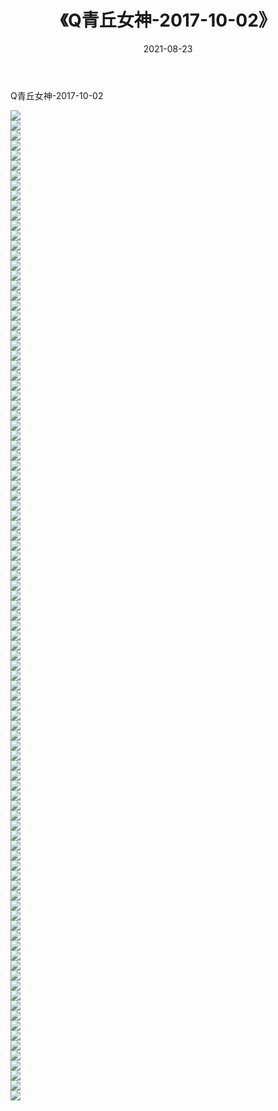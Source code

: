﻿---
layout: post
title:  《Q青丘女神-2017-10-02》
date:   2021-08-23
img: http://img.660000.xyz/Sharelink/网络美图/2021/Q青丘女神-2017-10-02/000.jpg
categories: [美女, 清纯, 唯美]
---

Q青丘女神-2017-10-02

  ![](http://img.660000.xyz/Sharelink/网络美图/2021/Q青丘女神-2017-10-02/001.jpg) <br> ![](http://img.660000.xyz/Sharelink/网络美图/2021/Q青丘女神-2017-10-02/002.jpg) <br> ![](http://img.660000.xyz/Sharelink/网络美图/2021/Q青丘女神-2017-10-02/003.jpg) <br> ![](http://img.660000.xyz/Sharelink/网络美图/2021/Q青丘女神-2017-10-02/004.jpg) <br> ![](http://img.660000.xyz/Sharelink/网络美图/2021/Q青丘女神-2017-10-02/005.jpg) <br> ![](http://img.660000.xyz/Sharelink/网络美图/2021/Q青丘女神-2017-10-02/006.jpg) <br> ![](http://img.660000.xyz/Sharelink/网络美图/2021/Q青丘女神-2017-10-02/007.jpg) <br> ![](http://img.660000.xyz/Sharelink/网络美图/2021/Q青丘女神-2017-10-02/008.jpg) <br> ![](http://img.660000.xyz/Sharelink/网络美图/2021/Q青丘女神-2017-10-02/009.jpg) <br> ![](http://img.660000.xyz/Sharelink/网络美图/2021/Q青丘女神-2017-10-02/010.jpg) <br> ![](http://img.660000.xyz/Sharelink/网络美图/2021/Q青丘女神-2017-10-02/011.jpg) <br> ![](http://img.660000.xyz/Sharelink/网络美图/2021/Q青丘女神-2017-10-02/012.jpg) <br> ![](http://img.660000.xyz/Sharelink/网络美图/2021/Q青丘女神-2017-10-02/013.jpg) <br> ![](http://img.660000.xyz/Sharelink/网络美图/2021/Q青丘女神-2017-10-02/014.jpg) <br> ![](http://img.660000.xyz/Sharelink/网络美图/2021/Q青丘女神-2017-10-02/015.jpg) <br> ![](http://img.660000.xyz/Sharelink/网络美图/2021/Q青丘女神-2017-10-02/016.jpg) <br> ![](http://img.660000.xyz/Sharelink/网络美图/2021/Q青丘女神-2017-10-02/017.jpg) <br> ![](http://img.660000.xyz/Sharelink/网络美图/2021/Q青丘女神-2017-10-02/018.jpg) <br> ![](http://img.660000.xyz/Sharelink/网络美图/2021/Q青丘女神-2017-10-02/019.jpg) <br> ![](http://img.660000.xyz/Sharelink/网络美图/2021/Q青丘女神-2017-10-02/020.jpg) <br> ![](http://img.660000.xyz/Sharelink/网络美图/2021/Q青丘女神-2017-10-02/021.jpg) <br> ![](http://img.660000.xyz/Sharelink/网络美图/2021/Q青丘女神-2017-10-02/022.jpg) <br> ![](http://img.660000.xyz/Sharelink/网络美图/2021/Q青丘女神-2017-10-02/023.jpg) <br> ![](http://img.660000.xyz/Sharelink/网络美图/2021/Q青丘女神-2017-10-02/024.jpg) <br> ![](http://img.660000.xyz/Sharelink/网络美图/2021/Q青丘女神-2017-10-02/025.jpg) <br> ![](http://img.660000.xyz/Sharelink/网络美图/2021/Q青丘女神-2017-10-02/026.jpg) <br> ![](http://img.660000.xyz/Sharelink/网络美图/2021/Q青丘女神-2017-10-02/027.jpg) <br> ![](http://img.660000.xyz/Sharelink/网络美图/2021/Q青丘女神-2017-10-02/028.jpg) <br> ![](http://img.660000.xyz/Sharelink/网络美图/2021/Q青丘女神-2017-10-02/029.jpg) <br> ![](http://img.660000.xyz/Sharelink/网络美图/2021/Q青丘女神-2017-10-02/030.jpg) <br> ![](http://img.660000.xyz/Sharelink/网络美图/2021/Q青丘女神-2017-10-02/031.jpg) <br> ![](http://img.660000.xyz/Sharelink/网络美图/2021/Q青丘女神-2017-10-02/032.jpg) <br> ![](http://img.660000.xyz/Sharelink/网络美图/2021/Q青丘女神-2017-10-02/033.jpg) <br> ![](http://img.660000.xyz/Sharelink/网络美图/2021/Q青丘女神-2017-10-02/034.jpg) <br> ![](http://img.660000.xyz/Sharelink/网络美图/2021/Q青丘女神-2017-10-02/035.jpg) <br> ![](http://img.660000.xyz/Sharelink/网络美图/2021/Q青丘女神-2017-10-02/036.jpg) <br> ![](http://img.660000.xyz/Sharelink/网络美图/2021/Q青丘女神-2017-10-02/037.jpg) <br> ![](http://img.660000.xyz/Sharelink/网络美图/2021/Q青丘女神-2017-10-02/038.jpg) <br> ![](http://img.660000.xyz/Sharelink/网络美图/2021/Q青丘女神-2017-10-02/039.jpg) <br> ![](http://img.660000.xyz/Sharelink/网络美图/2021/Q青丘女神-2017-10-02/040.jpg) <br> ![](http://img.660000.xyz/Sharelink/网络美图/2021/Q青丘女神-2017-10-02/041.jpg) <br> ![](http://img.660000.xyz/Sharelink/网络美图/2021/Q青丘女神-2017-10-02/042.jpg) <br> ![](http://img.660000.xyz/Sharelink/网络美图/2021/Q青丘女神-2017-10-02/043.jpg) <br> ![](http://img.660000.xyz/Sharelink/网络美图/2021/Q青丘女神-2017-10-02/044.jpg) <br> ![](http://img.660000.xyz/Sharelink/网络美图/2021/Q青丘女神-2017-10-02/045.jpg) <br> ![](http://img.660000.xyz/Sharelink/网络美图/2021/Q青丘女神-2017-10-02/046.jpg) <br> ![](http://img.660000.xyz/Sharelink/网络美图/2021/Q青丘女神-2017-10-02/047.jpg) <br> ![](http://img.660000.xyz/Sharelink/网络美图/2021/Q青丘女神-2017-10-02/048.jpg) <br> ![](http://img.660000.xyz/Sharelink/网络美图/2021/Q青丘女神-2017-10-02/049.jpg) <br> ![](http://img.660000.xyz/Sharelink/网络美图/2021/Q青丘女神-2017-10-02/050.jpg) <br> ![](http://img.660000.xyz/Sharelink/网络美图/2021/Q青丘女神-2017-10-02/051.jpg) <br> ![](http://img.660000.xyz/Sharelink/网络美图/2021/Q青丘女神-2017-10-02/052.jpg) <br> ![](http://img.660000.xyz/Sharelink/网络美图/2021/Q青丘女神-2017-10-02/053.jpg) <br> ![](http://img.660000.xyz/Sharelink/网络美图/2021/Q青丘女神-2017-10-02/054.jpg) <br> ![](http://img.660000.xyz/Sharelink/网络美图/2021/Q青丘女神-2017-10-02/055.jpg) <br> ![](http://img.660000.xyz/Sharelink/网络美图/2021/Q青丘女神-2017-10-02/056.jpg) <br> ![](http://img.660000.xyz/Sharelink/网络美图/2021/Q青丘女神-2017-10-02/057.jpg) <br> ![](http://img.660000.xyz/Sharelink/网络美图/2021/Q青丘女神-2017-10-02/058.jpg) <br> ![](http://img.660000.xyz/Sharelink/网络美图/2021/Q青丘女神-2017-10-02/059.jpg) <br> ![](http://img.660000.xyz/Sharelink/网络美图/2021/Q青丘女神-2017-10-02/060.jpg) <br> ![](http://img.660000.xyz/Sharelink/网络美图/2021/Q青丘女神-2017-10-02/061.jpg) <br> ![](http://img.660000.xyz/Sharelink/网络美图/2021/Q青丘女神-2017-10-02/062.jpg) <br> ![](http://img.660000.xyz/Sharelink/网络美图/2021/Q青丘女神-2017-10-02/063.jpg) <br> ![](http://img.660000.xyz/Sharelink/网络美图/2021/Q青丘女神-2017-10-02/064.jpg) <br> ![](http://img.660000.xyz/Sharelink/网络美图/2021/Q青丘女神-2017-10-02/065.jpg) <br> ![](http://img.660000.xyz/Sharelink/网络美图/2021/Q青丘女神-2017-10-02/066.jpg) <br> ![](http://img.660000.xyz/Sharelink/网络美图/2021/Q青丘女神-2017-10-02/067.jpg) <br> ![](http://img.660000.xyz/Sharelink/网络美图/2021/Q青丘女神-2017-10-02/068.jpg) <br> ![](http://img.660000.xyz/Sharelink/网络美图/2021/Q青丘女神-2017-10-02/069.jpg) <br> ![](http://img.660000.xyz/Sharelink/网络美图/2021/Q青丘女神-2017-10-02/070.jpg) <br> ![](http://img.660000.xyz/Sharelink/网络美图/2021/Q青丘女神-2017-10-02/071.jpg) <br> ![](http://img.660000.xyz/Sharelink/网络美图/2021/Q青丘女神-2017-10-02/072.jpg) <br> ![](http://img.660000.xyz/Sharelink/网络美图/2021/Q青丘女神-2017-10-02/073.jpg) <br> ![](http://img.660000.xyz/Sharelink/网络美图/2021/Q青丘女神-2017-10-02/074.jpg) <br> ![](http://img.660000.xyz/Sharelink/网络美图/2021/Q青丘女神-2017-10-02/075.jpg) <br> ![](http://img.660000.xyz/Sharelink/网络美图/2021/Q青丘女神-2017-10-02/076.jpg) <br> ![](http://img.660000.xyz/Sharelink/网络美图/2021/Q青丘女神-2017-10-02/077.jpg) <br> ![](http://img.660000.xyz/Sharelink/网络美图/2021/Q青丘女神-2017-10-02/078.jpg) <br> ![](http://img.660000.xyz/Sharelink/网络美图/2021/Q青丘女神-2017-10-02/079.jpg) <br> ![](http://img.660000.xyz/Sharelink/网络美图/2021/Q青丘女神-2017-10-02/080.jpg) <br> ![](http://img.660000.xyz/Sharelink/网络美图/2021/Q青丘女神-2017-10-02/081.jpg) <br> ![](http://img.660000.xyz/Sharelink/网络美图/2021/Q青丘女神-2017-10-02/082.jpg) <br> ![](http://img.660000.xyz/Sharelink/网络美图/2021/Q青丘女神-2017-10-02/083.jpg) <br> ![](http://img.660000.xyz/Sharelink/网络美图/2021/Q青丘女神-2017-10-02/084.jpg) <br> ![](http://img.660000.xyz/Sharelink/网络美图/2021/Q青丘女神-2017-10-02/085.jpg) <br> ![](http://img.660000.xyz/Sharelink/网络美图/2021/Q青丘女神-2017-10-02/086.jpg) <br> ![](http://img.660000.xyz/Sharelink/网络美图/2021/Q青丘女神-2017-10-02/087.jpg) <br> ![](http://img.660000.xyz/Sharelink/网络美图/2021/Q青丘女神-2017-10-02/088.jpg) <br> ![](http://img.660000.xyz/Sharelink/网络美图/2021/Q青丘女神-2017-10-02/089.jpg) <br> ![](http://img.660000.xyz/Sharelink/网络美图/2021/Q青丘女神-2017-10-02/090.jpg) <br> ![](http://img.660000.xyz/Sharelink/网络美图/2021/Q青丘女神-2017-10-02/091.jpg) <br> ![](http://img.660000.xyz/Sharelink/网络美图/2021/Q青丘女神-2017-10-02/092.jpg) <br> ![](http://img.660000.xyz/Sharelink/网络美图/2021/Q青丘女神-2017-10-02/093.jpg) <br> ![](http://img.660000.xyz/Sharelink/网络美图/2021/Q青丘女神-2017-10-02/094.jpg) <br> ![](http://img.660000.xyz/Sharelink/网络美图/2021/Q青丘女神-2017-10-02/095.jpg) <br> ![](http://img.660000.xyz/Sharelink/网络美图/2021/Q青丘女神-2017-10-02/096.jpg) <br> ![](http://img.660000.xyz/Sharelink/网络美图/2021/Q青丘女神-2017-10-02/097.jpg) <br> ![](http://img.660000.xyz/Sharelink/网络美图/2021/Q青丘女神-2017-10-02/098.jpg) <br> ![](http://img.660000.xyz/Sharelink/网络美图/2021/Q青丘女神-2017-10-02/099.jpg) <br>